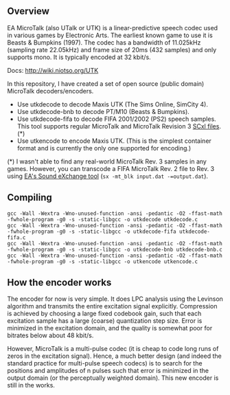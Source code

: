 ## Overview

EA MicroTalk (also UTalk or UTK) is a linear-predictive speech codec used in
various games by Electronic Arts. The earliest known game to use it is
Beasts & Bumpkins (1997). The codec has a bandwidth of 11.025kHz (sampling rate
22.05kHz) and frame size of 20ms (432 samples) and only supports mono. It is
typically encoded at 32 kbit/s.

Docs: http://wiki.niotso.org/UTK

In this repository, I have created a set of open source (public domain)
MicroTalk decoders/encoders.

* Use utkdecode to decode Maxis UTK (The Sims Online, SimCity 4).
* Use utkdecode-bnb to decode PT/M10 (Beasts & Bumpkins).
* Use utkdecode-fifa to decode FIFA 2001/2002 (PS2) speech samples. This tool
  supports regular MicroTalk and MicroTalk Revision 3
  [SCxl files](https://wiki.multimedia.cx/index.php/Electronic_Arts_SCxl).(*)
* Use utkencode to encode Maxis UTK. (This is the simplest container format and
  is currently the only one supported for encoding.)

(*) I wasn't able to find any real-world MicroTalk Rev. 3 samples in any games.
However, you can transcode a FIFA MicroTalk Rev. 2 file to Rev. 3 using
[EA's Sound eXchange tool](https://wiki.multimedia.cx/index.php/Electronic_Arts_Sound_eXchange)
(`sx -mt_blk input.dat -=output.dat`).

## Compiling

```
gcc -Wall -Wextra -Wno-unused-function -ansi -pedantic -O2 -ffast-math -fwhole-program -g0 -s -static-libgcc -o utkdecode utkdecode.c
gcc -Wall -Wextra -Wno-unused-function -ansi -pedantic -O2 -ffast-math -fwhole-program -g0 -s -static-libgcc -o utkdecode-fifa utkdecode-fifa.c
gcc -Wall -Wextra -Wno-unused-function -ansi -pedantic -O2 -ffast-math -fwhole-program -g0 -s -static-libgcc -o utkdecode-bnb utkdecode-bnb.c
gcc -Wall -Wextra -Wno-unused-function -ansi -pedantic -O2 -ffast-math -fwhole-program -g0 -s -static-libgcc -o utkencode utkencode.c
```

## How the encoder works

The encoder for now is very simple. It does LPC analysis using the Levinson
algorithm and transmits the entire excitation signal explicitly. Compression is
achieved by choosing a large fixed codebook gain, such that each excitation
sample has a large (coarse) quantization step size. Error is minimized in the
excitation domain, and the quality is somewhat poor for bitrates below about
48 kbit/s.

However, MicroTalk is a multi-pulse codec (it is cheap to code long runs of
zeros in the excitation signal). Hence, a much better design (and indeed the
standard practice for multi-pulse speech codecs) is to search for the positions
and amplitudes of n pulses such that error is minimized in the output domain
(or the perceptually weighted domain). This new encoder is still in the works.